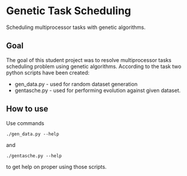 Genetic Task Scheduling
=======================

Scheduling multiprocessor tasks with genetic algorithms.


## Goal

The goal of this student project was to resolve multiprocessor tasks scheduling problem using genetic algorithms. According to the task two python scripts have been created:

* gen_data.py - used for random dataset generation
* gentasche.py - used for performing evolution against given dataset.


## How to use

Use commands

    ./gen_data.py --help
    
and

    ./gentasche.py --help
    
to get help on proper using those scripts.
